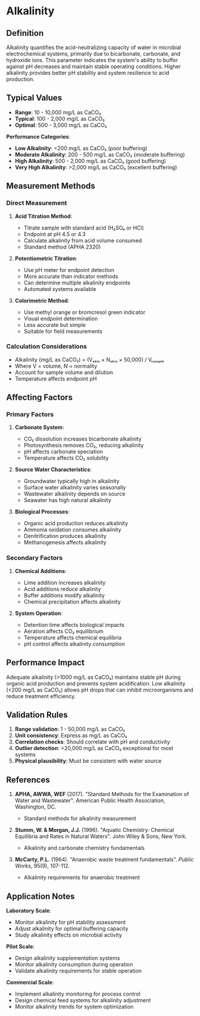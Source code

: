 <!--
Parameter ID: alkalinity
Category: chemical
Generated: 2025-01-17T12:08:00.000Z
-->

# Alkalinity

## Definition

Alkalinity quantifies the acid-neutralizing capacity of water in microbial
electrochemical systems, primarily due to bicarbonate, carbonate, and hydroxide
ions. This parameter indicates the system's ability to buffer against pH
decreases and maintain stable operating conditions. Higher alkalinity provides
better pH stability and system resilience to acid production.

## Typical Values

- **Range**: 10 - 10,000 mg/L as CaCO₃
- **Typical**: 100 - 2,000 mg/L as CaCO₃
- **Optimal**: 500 - 3,000 mg/L as CaCO₃

**Performance Categories**:

- **Low Alkalinity**: <200 mg/L as CaCO₃ (poor buffering)
- **Moderate Alkalinity**: 200 - 500 mg/L as CaCO₃ (moderate buffering)
- **High Alkalinity**: 500 - 2,000 mg/L as CaCO₃ (good buffering)
- **Very High Alkalinity**: >2,000 mg/L as CaCO₃ (excellent buffering)

## Measurement Methods

### Direct Measurement

1. **Acid Titration Method**:
   - Titrate sample with standard acid (H₂SO₄ or HCl)
   - Endpoint at pH 4.5 or 4.3
   - Calculate alkalinity from acid volume consumed
   - Standard method (APHA 2320)

2. **Potentiometric Titration**:
   - Use pH meter for endpoint detection
   - More accurate than indicator methods
   - Can determine multiple alkalinity endpoints
   - Automated systems available

3. **Colorimetric Method**:
   - Use methyl orange or bromcresol green indicator
   - Visual endpoint determination
   - Less accurate but simple
   - Suitable for field measurements

### Calculation Considerations

- Alkalinity (mg/L as CaCO₃) = (Vₐₖᵢₓ × Nₐₖᵢₓ × 50,000) / Vₛₐₘₚₗₑ
- Where V = volume, N = normality
- Account for sample volume and dilution
- Temperature affects endpoint pH

## Affecting Factors

### Primary Factors

1. **Carbonate System**:
   - CO₂ dissolution increases bicarbonate alkalinity
   - Photosynthesis removes CO₂, reducing alkalinity
   - pH affects carbonate speciation
   - Temperature affects CO₂ solubility

2. **Source Water Characteristics**:
   - Groundwater typically high in alkalinity
   - Surface water alkalinity varies seasonally
   - Wastewater alkalinity depends on source
   - Seawater has high natural alkalinity

3. **Biological Processes**:
   - Organic acid production reduces alkalinity
   - Ammonia oxidation consumes alkalinity
   - Denitrification produces alkalinity
   - Methanogenesis affects alkalinity

### Secondary Factors

1. **Chemical Additions**:
   - Lime addition increases alkalinity
   - Acid additions reduce alkalinity
   - Buffer additions modify alkalinity
   - Chemical precipitation affects alkalinity

2. **System Operation**:
   - Detention time affects biological impacts
   - Aeration affects CO₂ equilibrium
   - Temperature affects chemical equilibria
   - pH control affects alkalinity consumption

## Performance Impact

Adequate alkalinity (>1000 mg/L as CaCO₃) maintains stable pH during organic
acid production and prevents system acidification. Low alkalinity (<200 mg/L as
CaCO₃) allows pH drops that can inhibit microorganisms and reduce treatment
efficiency.

## Validation Rules

1. **Range validation**: 1 - 50,000 mg/L as CaCO₃
2. **Unit consistency**: Express as mg/L as CaCO₃
3. **Correlation checks**: Should correlate with pH and conductivity
4. **Outlier detection**: >20,000 mg/L as CaCO₃ exceptional for most systems
5. **Physical plausibility**: Must be consistent with water source

## References

1. **APHA, AWWA, WEF** (2017). "Standard Methods for the Examination of Water
   and Wastewater". American Public Health Association, Washington, DC.
   - Standard methods for alkalinity measurement

2. **Stumm, W. & Morgan, J.J.** (1996). "Aquatic Chemistry: Chemical Equilibria
   and Rates in Natural Waters". John Wiley & Sons, New York.
   - Alkalinity and carbonate chemistry fundamentals

3. **McCarty, P.L.** (1964). "Anaerobic waste treatment fundamentals". _Public
   Works_, 95(9), 107-112.
   - Alkalinity requirements for anaerobic treatment

## Application Notes

**Laboratory Scale**:

- Monitor alkalinity for pH stability assessment
- Adjust alkalinity for optimal buffering capacity
- Study alkalinity effects on microbial activity

**Pilot Scale**:

- Design alkalinity supplementation systems
- Monitor alkalinity consumption during operation
- Validate alkalinity requirements for stable operation

**Commercial Scale**:

- Implement alkalinity monitoring for process control
- Design chemical feed systems for alkalinity adjustment
- Monitor alkalinity trends for system optimization

